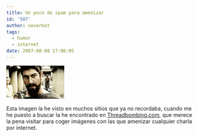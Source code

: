 ```yaml
---
title: Un poco de spam para amenizar
id: '507'
author: neverbot
tags:
  - humor
  - internet
date: 2007-08-08 17:06:05
---
```


![En Esparta hacemos así las cosas](./un-poco-de-spam-para-amenizar/this_is_spam.gif "En Esparta hacemos así las cosas")

Esta imagen la he visto en muchos sitios que ya no recordaba, cuando me he puesto a buscar la he encontrado en [Threadbombing.com](http://www.threadbombing.com/), que merece la pena visitar para coger imágenes con las que amenizar cualquier charla por internet.